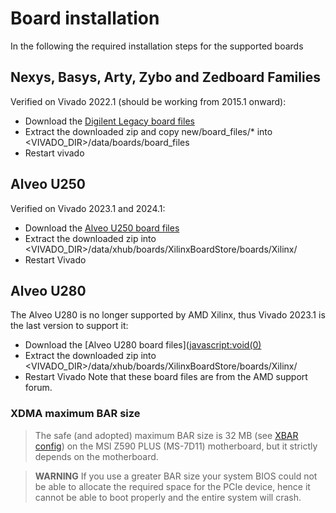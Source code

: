 # Board installation
In the following the required installation steps for the supported boards

## Nexys, Basys, Arty, Zybo and Zedboard Families
Verified on Vivado 2022.1 (should be working from 2015.1 onward):
   - Download the [Digilent Legacy board files](https://github.com/Digilent/vivado-boards/archive/master.zip)
   - Extract the downloaded zip and copy new/board_files/* into \<VIVADO_DIR>/data/boards/board_files
   - Restart vivado

## Alveo U250
Verified on Vivado 2023.1 and 2024.1:
   - Download the [Alveo U250 board files](https://www.xilinx.com/bin/public/openDownload?filename=au250_board_files_20200616.zip)
   - Extract the downloaded zip into \<VIVADO_DIR>/data/xhub/boards/XilinxBoardStore/boards/Xilinx/
   - Restart Vivado

## Alveo U280
The Alveo U280 is no longer supported by AMD Xilinx, thus Vivado 2023.1 is the last version to support it:
   - Download the [Alveo U280 board files]([javascript:void(0)](https://adaptivesupport.amd.com/s/question/0D5KZ00000yk2Bx0AI/would-anyone-have-the-official-file-for-the-alveo-u280-trying-to-get-the-the-xdc-file-for-a-project-to-run-on-the-u280-but-it-seems-official-documentation-is-nowhere-to-be-found-download-doesnt-exist?language=en_US)
   - Extract the downloaded zip into \<VIVADO_DIR>/data/xhub/boards/XilinxBoardStore/boards/Xilinx/
   - Restart Vivado
Note that these board files are from the AMD support forum.

### XDMA maximum BAR size
> The safe (and adopted) maximum BAR size is 32 MB (see [XBAR config](../ips/hpc/xlnx_xdma/config.tcl)) on the MSI Z590 PLUS (MS-7D11) motherboard, but it strictly depends on the motherboard.

> **WARNING** If you use a greater BAR size your system BIOS could not be able to allocate the required space for the PCIe device, hence it cannot be able to boot properly and the entire system will crash.
